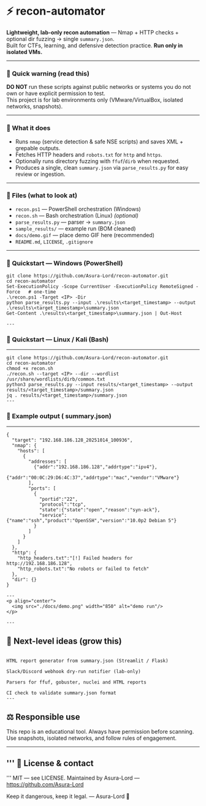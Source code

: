 # ⚡ recon-automator

**Lightweight, lab-only recon automation** — Nmap + HTTP checks + optional dir fuzzing → single `summary.json`.  
Built for CTFs, learning, and defensive detection practice. **Run only in isolated VMs.**


---

### 🔐 Quick warning (read this)
**DO NOT** run these scripts against public networks or systems you do not own or have explicit permission to test.  
This project is for lab environments only (VMware/VirtualBox, isolated networks, snapshots).

---

### 🧩 What it does
- Runs `nmap` (service detection & safe NSE scripts) and saves XML + grepable outputs.  
- Fetches HTTP headers and `robots.txt` for `http` and `https`.  
- Optionally runs directory fuzzing with `ffuf`/`dirb` when requested.  
- Produces a single, clean `summary.json` via `parse_results.py` for easy review or ingestion.

---

### 🔧 Files (what to look at)
- `recon.ps1` — PowerShell orchestration (Windows)  
- `recon.sh` — Bash orchestration (Linux) *(optional)*  
- `parse_results.py` — parser → `summary.json`  
- `sample_results/` — example run (BOM cleaned)  
- `docs/demo.gif` — place demo GIF here (recommended)  
- `README.md`, `LICENSE`, `.gitignore`

---

### 🚀 Quickstart — Windows (PowerShell)
```
git clone https://github.com/Asura-Lord/recon-automator.git
cd recon-automator
Set-ExecutionPolicy -Scope CurrentUser -ExecutionPolicy RemoteSigned -Force   # one-time
.\recon.ps1 -Target <IP> -Dir
python parse_results.py --input .\results\<target_timestamp> --output .\results\<target_timestamp>\summary.json
Get-Content .\results\<target_timestamp>\summary.json | Out-Host

---
```
### 🐧 Quickstart — Linux / Kali (Bash)
---
```
git clone https://github.com/Asura-Lord/recon-automator.git
cd recon-automator
chmod +x recon.sh
./recon.sh --target <IP> --dir --wordlist /usr/share/wordlists/dirb/common.txt
python3 parse_results.py --input results/<target_timestamp> --output results/<target_timestamp>/summary.json
jq . results/<target_timestamp>/summary.json
---
```
### 🧾 Example output ( summary.json)
---
```
{
  "target": "192.168.186.128_20251014_100936",
  "nmap": {
    "hosts": [
      {
        "addresses": [
          {"addr":"192.168.186.128","addrtype":"ipv4"},
          {"addr":"00:0C:29:D6:4C:37","addrtype":"mac","vendor":"VMware"}
        ],
        "ports": [
          {
            "portid":"22",
            "protocol":"tcp",
            "state":{"state":"open","reason":"syn-ack"},
            "service":{"name":"ssh","product":"OpenSSH","version":"10.0p2 Debian 5"}
          }
        ]
      }
    ]
  },
  "http": {
    "http_headers.txt":"[!] Failed headers for http://192.168.186.128",
    "http_robots.txt":"No robots or failed to fetch"
  },
  "dir": {}
}

---
<p align="center">
  <img src="./docs/demo.png" width="850" alt="demo run"/>
</p>

---
```
🔭 Next-level ideas (grow this)
---
```

HTML report generator from summary.json (Streamlit / Flask)

Slack/Discord webhook dry-run notifier (lab-only)

Parsers for ffuf, gobuster, nuclei and HTML reports

CI check to validate summary.json format
---
```
⚖️ Responsible use
---

This repo is an educational tool. Always have permission before scanning. Use snapshots, isolated networks, and follow rules of engagement.

---
'''
🧾 License & contact
---
'''
MIT — see LICENSE.
Maintained by Asura-Lord — https://github.com/Asura-Lord

Keep it dangerous, keep it legal. — Asura-Lord 👹
